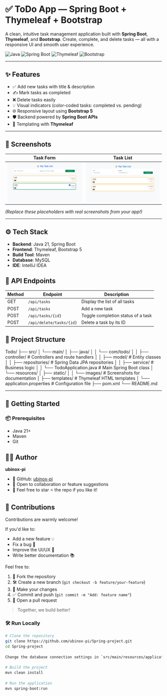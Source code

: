 # ✅ ToDo App — Spring Boot + Thymeleaf + Bootstrap

A clean, intuitive task management application built with **Spring Boot**, **Thymeleaf**, and **Bootstrap**. Create, complete, and delete tasks — all with a responsive UI and smooth user experience.

![Java](https://img.shields.io/badge/Java-21-blue.svg)
![Spring Boot](https://img.shields.io/badge/Spring%20Boot-3.0-brightgreen.svg)
![Thymeleaf](https://img.shields.io/badge/Thymeleaf-Template-orange.svg)
![Bootstrap](https://img.shields.io/badge/Bootstrap-5.3-purple.svg)

---

## ✨ Features

- ✅ Add new tasks with title & description
- ✍️ Mark tasks as completed
- ❌ Delete tasks easily
- 💡 Visual indicators (color-coded tasks: completed vs. pending)
- 🌐 Responsive layout using **Bootstrap 5**
- 🛡️ Backend powered by **Spring Boot APIs**
- 🧠 Templating with **Thymeleaf**

---

## 📸 Screenshots

| Task Form      | Task List |
|----------------|-----------|
| ![Add Task](src/main/resources/static/img.png) | ![Task List](src/main/resources/static/img_1.png) |

*(Replace these placeholders with real screenshots from your app!)*

---

## ⚙️ Tech Stack

- **Backend**: Java 21, Spring Boot
- **Frontend**: Thymeleaf, Bootstrap 5
- **Build Tool**: Maven
- **Database**: MySQL
- **IDE**: IntelliJ IDEA


## 🧪 API Endpoints

| Method | Endpoint                      | Description                          |
|--------|-------------------------------|--------------------------------------|
| GET    | `/api/tasks`                  | Display the list of all tasks        |
| POST   | `/api/tasks`                  | Add a new task                       |
| POST   | `/api/tasks/{id}`             | Toggle completion status of a task   |
| POST   | `/api/delete/tasks/{id}`      | Delete a task by its ID              |



## 📁 Project Structure

Todo/
├── src/
│   └── main/
│       ├── java/
│       │   └── com/todo/
│       │       ├── controller/          # Controllers and route handlers
│       │       ├── model/               # Entity classes
│       │       ├── repositories/        # Spring Data JPA repositories
│       │       ├── service/             # Business logic
│       │       └── TodoApplication.java # Main Spring Boot class
│       └── resources/
│           ├── static/
│           │   └── images/              # Screenshots for documentation
│           ├── templates/               # Thymeleaf HTML templates
│           └── application.properties   # Configuration file
├── pom.xml
└── README.md



---

## 🚀 Getting Started

### 📦 Prerequisites

- Java 21+
- Maven
- Git


## 🧑‍💻 Author

**ubinox-pi**

- 🔗 GitHub: [ubinox-pi](https://github.com/ubinox-pi)
- 💬 Open to collaboration or feature suggestions
- 🧡 Feel free to star ⭐ the repo if you like it!



## 🙌 Contributions

Contributions are warmly welcome!

If you'd like to:
- Add a new feature 💡
- Fix a bug 🐞
- Improve the UI/UX 🎨
- Write better documentation 📚

Feel free to:

1. 🍴 Fork the repository
2. 🛠️ Create a new branch (`git checkout -b feature/your-feature`)
3. 🧪 Make your changes
4. ✅ Commit and push (`git commit -m "Add: feature name"`)
5. 🔁 Open a pull request

> Together, we build better!



### 🛠️ Run Locally

```bash
# Clone the repository
git clone https://github.com/ubinox-pi/Spring-project.git
cd Spring-project

Change the database connection settings in `src/main/resources/application.properties`

# Build the project
mvn clean install

# Run the application
mvn spring-boot:run


